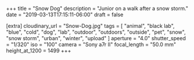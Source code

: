 +++
title = "Snow Dog"
description = "Junior on a walk after a snow storm."
date = "2019-03-13T17:15:11-06:00"
draft = false

[extra]
cloudinary_url = "Snow-Dog.jpg"
tags = [
  "animal",
  "black lab",
  "blue",
  "cold",
  "dog",
  "lab",
  "outdoor",
  "outdoors",
  "outside",
  "pet",
  "snow",
  "snow storm",
  "urban",
  "winter",
  "upload"
]
aperture = "4.0"
shutter_speed = "1/320"
iso = "100"
camera = "Sony a7r II"
focal_length = "50.0 mm"
height_at_1200 = 1499
+++
